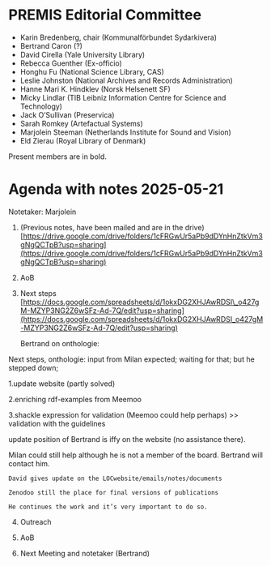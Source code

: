 # PREMIS Editorial Committee 

* Karin Bredenberg, chair (Kommunalförbundet Sydarkivera)  
* Bertrand Caron (?)   
* David Cirella (Yale University Library)  
* Rebecca Guenther (Ex-officio)  
* Honghu Fu (National Science Library, CAS)  
* Leslie Johnston (National Archives and Records Administration)  
* Hanne Mari K. Hindklev (Norsk Helsenett SF)  
* Micky Lindlar (TIB Leibniz Information Centre for Science and Technology)  
* Jack O’Sullivan (Preservica)  
* Sarah Romkey (Artefactual Systems)   
* Marjolein Steeman (Netherlands Institute for Sound and Vision)   
* Eld Zierau (Royal Library of Denmark)

Present members are in bold.

# Agenda with notes 2025-05-21

Notetaker: Marjolein

1. (Previous notes, have been mailed and are in the drive) [https://drive.google.com/drive/folders/1cFRGwUr5aPb9dDYnHnZtkVm3gNgQCTpB?usp=sharing](https://drive.google.com/drive/folders/1cFRGwUr5aPb9dDYnHnZtkVm3gNgQCTpB?usp=sharing) 

2. AoB

3. Next steps  
   [https://docs.google.com/spreadsheets/d/1okxDG2XHJAwRDSI\_o427gM-MZYP3NG2Z6wSFz-Ad-7Q/edit?usp=sharing](https://docs.google.com/spreadsheets/d/1okxDG2XHJAwRDSI_o427gM-MZYP3NG2Z6wSFz-Ad-7Q/edit?usp=sharing)

   

   Bertrand on onthologie:

Next steps, onthologie: input from Milan expected; waiting for that; but he stepped down; 

1.update website (partly solved)

2.enriching rdf-examples from Meemoo

3.shackle expression for validation (Meemoo could help perhaps) \>\> validation with the guidelines

update position of Bertrand is iffy on the website (no assistance there).

Milan could still help although he is not a member of the board. Bertrand will contact him.

	David gives update on the LOCwebsite/emails/notes/documents

	Zenodoo still the place for final versions of publications

	He continues the work and it’s very important to do so.

	

4. Outreach

5. AoB

6. Next Meeting and notetaker (Bertrand)